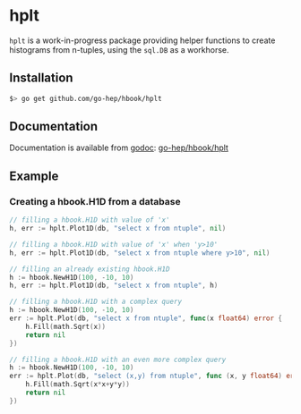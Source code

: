 hplt
====

`hplt` is a work-in-progress package providing helper functions to create histograms from n-tuples, using the `sql.DB` as a workhorse.

## Installation

```sh
$> go get github.com/go-hep/hbook/hplt
```

## Documentation

Documentation is available from [godoc](https://godoc.org):
[go-hep/hbook/hplt](https://godoc.org/github.com/go-hep/hbook/hplt)

## Example

### Creating a hbook.H1D from a database

```go
// filling a hbook.H1D with value of 'x'
h, err := hplt.Plot1D(db, "select x from ntuple", nil)

// filling a hbook.H1D with value of 'x' when 'y>10'
h, err := hplt.Plot1D(db, "select x from ntuple where y>10", nil)

// filling an already existing hbook.H1D
h := hbook.NewH1D(100, -10, 10)
h, err := hplt.Plot1D(db, "select x from ntuple", h)

// filling a hbook.H1D with a complex query
h := hbook.NewH1D(100, -10, 10)
err := hplt.Plot(db, "select x from ntuple", func(x float64) error {
	h.Fill(math.Sqrt(x))
	return nil
})

// filling a hbook.H1D with an even more complex query
h := hbook.NewH1D(100, -10, 10)
err := hplt.Plot(db, "select (x,y) from ntuple", func (x, y float64) error {
	h.Fill(math.Sqrt(x*x+y*y))
	return nil
})
```
